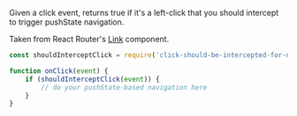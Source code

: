Given a click event, returns true if it's a left-click that you should intercept to trigger pushState navigation.

Taken from React Router's [Link](https://github.com/ReactTraining/react-router/blob/75854190361f6800788bddfc76d15f8624ef9d89/packages/react-router-dom/modules/Link.js#L45-L48) component.

```js
const shouldInterceptClick = require('click-should-be-intercepted-for-navigation')

function onClick(event) {
	if (shouldInterceptClick(event)) {
		// do your pushState-based navigation here
	}
}
```
